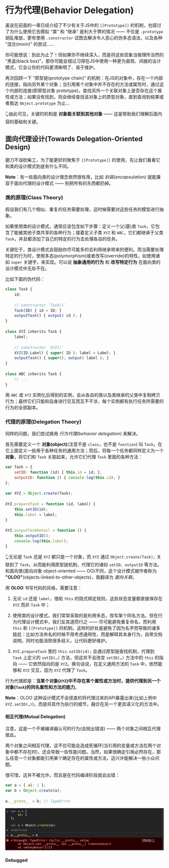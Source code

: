 # 行为代理(Behavior Delegation)
虽说在前面的一章已经介绍了不少有关于JS中的 `[[Prototype]]` 的机制，也探讨了为什么使用它去模拟 “类” 和 “继承” 是利大于弊的情况 —— 不仅是 `.prototype` 胡乱堆放，更有使用 `.constructor` 试图去解决令人恶心的伪多态语法，以及各种 “混合(mixin)” 的尝试……

你可能想说：到此为止了！但如果你不继续深入，而是将这些现象当做理所当然的 “黑盒(black box)”，那你可能会错过习得在JS中使用一种更为直观、间接的设计模式，它会让你的代码更清晰明了、易于维护。

再次回顾一下 “原型链(prototype chain)” 的机制：在JS的对象中，存在一个内部的连接，指向另外某个对象；当引用某个对象中并不存在的方法或属性时，通过这个内部的连接(即原型对象 prototype)，查找另外一个关联对象上是否存在这个属性或方法；如果没有找到，则会继续查找该对象上的原型对象，直到查询到结果或者抵达 `Object.prototype` 为止…

👆由此可见，关键的机制是 **对象能关联到其他对象** —— 这是帮助我们理解后面内容的基础和关键。

## 面向代理设计(Towards Delegation-Oriented Design)
磨刀不误砍柴工，为了能更好的聚焦于 `[[Prototype]]` 的使用，先让我们看看它和类的设计模式到底有什么不同。

**Note**：有一些面向类的设计理念依然很有用，比如 *封装(encapsulation)* 就能兼容于面向代理的设计模式 —— 别把所有的东西都扔掉。

### 类的原理(Class Theory)
假设我们有几个相似、重复的任务需要处理，这时候需要对这些任务的模型进行抽象。

如果使用类的设计模式，通常应该包含如下步骤：定义一个父(基)类 `Task`，它包含了能被其他子类共享的各种行为；接着定义子类 `XYZ` 和 `ABC`，它们都继承于父类 `Task`，并且都添加了自己的特定的行为去处理各自的任务。

关键在于，类设计模式会鼓励你尽可能多的去利用继承带来的便利。而当需要处理特定的行为时，使用多态(polymorphism)或者改写(override)的特性，如使用诸如 `super` 关键字，来实现。可以说 **抽象通用的行为** 和 **改写特定行为** 在面向类的设计模式中无处不在。

比如下面的伪代码：
```js
class Task {
	id;

	// constructor `Task()`
	Task(ID) { id = ID; }
	outputTask() { output( id ); }
}

class XYZ inherits Task {
	label;

	// constructor `XYZ()`
	XYZ(ID,Label) { super( ID ); label = Label; }
	outputTask() { super(); output( label ); }
}

class ABC inherits Task {
	// ...
}
```

用 `ABC` 或 `XYZ` 实例化后得到的实例，会从各自的类以及类继承的父类中复制拷贝行为；最终它们只能和自身进行交互而互不干涉，每个实例都有执行任务所需要的行为的全部副本。

### 代理的原理(Delegation Theory)
同样的问题，我们尝试换用 *行为代理(behavior delegation)* 来解决。

首先需要定义一个 **对象(object)**(注意不是 `class`，也不是 `function`) 叫 `Task`，在它上面定义一些用于各种任务的通用方法；而后，将每一个任务都同样定义为一个 **对象**，将它们和 `Task` 关联起来，允许它们代理 `Task` 里面的各种方法：

```js
var Task = {
	setID: function (id) { this.id = id; },
	outputID: function () { console.log(this.id); }
};

var XYZ = Object.create(Task);

XYZ.prepareTask = function (id, label) {
	this.setID(id);
	this.label = label;
}

XYZ.outputTaskDetail = function () {
	this.outputID();
	console.log(this.label);
}
```

👆无论是 `Task` 还是 `XYZ` 都只是一个对象，而 `XYZ` 通过 `Object.create(Task);` 关联到了 `Task`，从而能利用原型链机制，代理它的诸如 `setID`、`outputID` 等方法。和面向类(面向对象 object-oriented —— OO)不同，这个设计模式被作者称为 **"OLOO"**(objects-linked-to-other-objects)，我翻译为 *面向关联*。

用 **OLOO** 书写代码的风格，需要注意：

1. 无论 `id` 还是 `label`，借助 `this` 的隐式绑定规则，这些状态变量都直接保存在 `XYZ` 而非 `Task` 中；

2. 使用类的设计模式，我们常常采取的是利用多态，改写某个同名方法。但在行为代理设计模式中，我们反其道而行之 —— 尽可能避免重复命名，而利用 `this` 和 `[[Prototype]]` 的机制。这样的好处是避免了因为名字而导致的诸多尴尬：比如方法命名的时候不用考虑通用性，而是解释其本身行为，自带文档说明。同时也能消除很多歧义，让代码更好维护。

3. `XYZ.prepareTask` 里的 `this.setID(id);` 会通过原型链查找机制，代理到 `Task` 上定义的 `setID(…)` 方法，但这并不会改变 `setID(…)` 方法中的 `this` 的指向 —— 它依然指向的是 `XYZ`。换句话说，在定义通用方法的 `Task` 中，依然能够和 `XYZ` 交互，因为 `XYZ` 代理了 `Task`。

行为代理即是：**当某个对象(`XYZ`)中不存在某个属性或方法时，提供代理到另一个对象(`Task`)的同名属性和方法的能力**。

**Note**：OLOO 这种设计模式不会径直的将代理过来的API暴露出来(比如上例中 `XYZ.setID(…)`)，而是将其作为执行的细节，融合在另一个更具语义化的方法中。

#### 相互代理(Mutual Delegation)
注意，这是一个不被编译器认可的行为(会抛出错误) —— 两个对象之间相互代理彼此。

两个对象之间相互代理，这不仅可能会造成死循环(当引用的变量或方法在两个对象中都不存在时)，还会导致一些性能问题。当然，如果很确定引用必然存在，那么任意一个对象都能引用某个确定存在的属性或方法，这兴许能解决一些小众问题。

很可惜，这并不被允许，而且是在代码编译阶段就会出错：

```js
var a = { a1: 1 };
var b = Object.create(a);

a.__proto__ = b; // TypeError
```

![相互代理](./assets/behavior_delegation_mutual_delegation.png)

#### Debugged